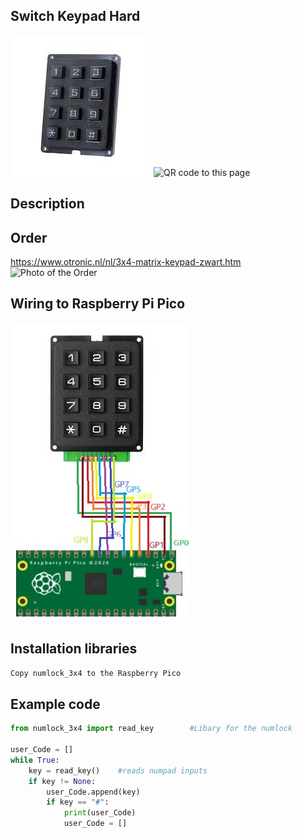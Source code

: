 ## Switch Keypad Hard

<img src="Keypad_Photo.jpg" alt="Photo of the component">
<img src="Keypad_QR_code.jpg" alt="QR code to this page" width="80" height="80">

## Description

## Order
<a href="https://www.otronic.nl/nl/3x4-matrix-keypad-zwart.html">https://www.otronic.nl/nl/3x4-matrix-keypad-zwart.htm</a>
<img src="Keypad_Order.jpg" alt="Photo of the Order">


## Wiring to Raspberry Pi Pico
<img src="Keypad_Wiring.jpg" alt="Wiring" >

## Installation libraries
```bash
Copy numlock_3x4 to the Raspberry Pico
```

## Example code
```python
from numlock_3x4 import read_key		#Libary for the numlock

user_Code = []
while True: 
    key = read_key()	#reads numpad inputs
    if key != None:
        user_Code.append(key)
        if key == "#":
            print(user_Code)
            user_Code = []
```



